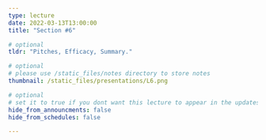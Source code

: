 ```yaml
---
type: lecture
date: 2022-03-13T13:00:00
title: "Section #6"

# optional
tldr: "Pitches, Efficacy, Summary."

# optional
# please use /static_files/notes directory to store notes
thumbnail: /static_files/presentations/L6.png

# optional
# set it to true if you dont want this lecture to appear in the updates section
hide_from_announcments: false
hide_from_schedules: false

---
```


